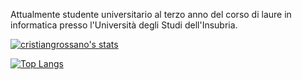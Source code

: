 Attualmente studente universitario al terzo anno del corso di laure in informatica presso l'Università degli Studi dell'Insubria.

[![cristiangrossano's stats](https://github-readme-stats.vercel.app/api?username=cristiangrossano)](https://github.com/anuraghazra/github-readme-stats&theme=radical&count_private=true)

[![Top Langs](https://github-readme-stats.vercel.app/api/top-langs/?username=cristiangrossano)](https://github.com/anuraghazra/github-readme-stats)
